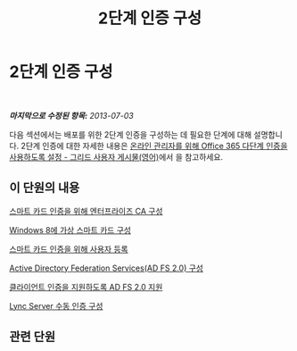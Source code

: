 ﻿---
title: 2단계 인증 구성
TOCTitle: 2단계 인증 구성
ms:assetid: 66cfa755-fe79-4d0f-b267-c3fa3c8f1c74
ms:mtpsurl: https://technet.microsoft.com/ko-kr/library/Dn308567(v=OCS.15)
ms:contentKeyID: 56270246
ms.date: 08/24/2015
mtps_version: v=OCS.15
ms.translationtype: HT
---

# 2단계 인증 구성

 

_**마지막으로 수정된 항목:** 2013-07-03_

다음 섹션에서는 배포를 위한 2단계 인증을 구성하는 데 필요한 단계에 대해 설명합니다. 2단계 인증에 대한 자세한 내용은 [온라인 관리자를 위해 Office 365 다단계 인증을 사용하도록 설정 - 그리드 사용자 게시물(영어)](http://go.microsoft.com/fwlink/p/?linkid=313332)에서 을 참고하세요.

## 이 단원의 내용

[스마트 카드 인증을 위해 엔터프라이즈 CA 구성](lync-server-2013-configuring-enterprise-ca-for-smart-card-authentication.md)

[Windows 8에 가상 스마트 카드 구성](lync-server-2013-configuring-windows-8-for-virtual-smart-cards.md)

[스마트 카드 인증을 위해 사용자 등록](lync-server-2013-enrolling-users-for-smart-card-authentication.md)

[Active Directory Federation Services(AD FS 2.0) 구성](lync-server-2013-configuring-active-directory-federation-services-ad-fs-2-0.md)

[클라이언트 인증을 지원하도록 AD FS 2.0 지원](lync-server-2013-configuring-ad-fs-2-0-to-support-client-authentication.md)

[Lync Server 수동 인증 구성](lync-server-2013-configuring-passive-authentication.md)

## 관련 단원

